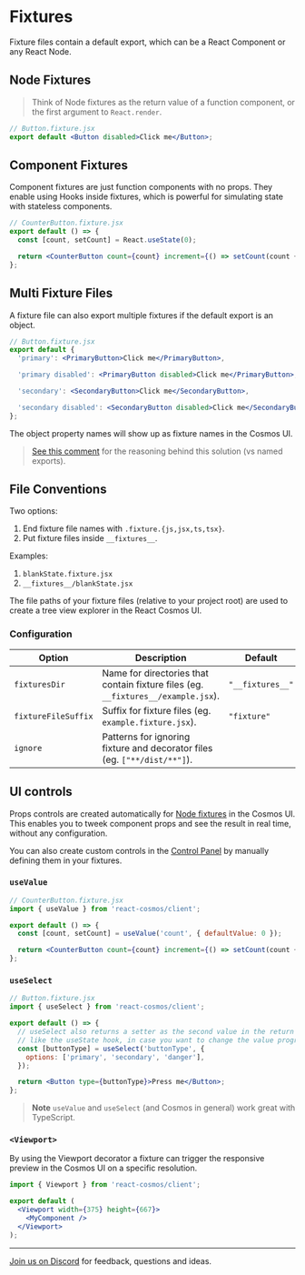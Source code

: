 # Fixtures

Fixture files contain a default export, which can be a React Component or any React Node.

## Node Fixtures

> Think of Node fixtures as the return value of a function component, or the first argument to `React.render`.

```jsx
// Button.fixture.jsx
export default <Button disabled>Click me</Button>;
```

## Component Fixtures

Component fixtures are just function components with no props. They enable using Hooks inside fixtures, which is powerful for simulating state with stateless components.

```jsx
// CounterButton.fixture.jsx
export default () => {
  const [count, setCount] = React.useState(0);

  return <CounterButton count={count} increment={() => setCount(count + 1)} />;
};
```

## Multi Fixture Files

A fixture file can also export multiple fixtures if the default export is an object.

<!-- prettier-ignore -->
```jsx
// Button.fixture.jsx
export default {
  'primary': <PrimaryButton>Click me</PrimaryButton>,

  'primary disabled': <PrimaryButton disabled>Click me</PrimaryButton>,

  'secondary': <SecondaryButton>Click me</SecondaryButton>,

  'secondary disabled': <SecondaryButton disabled>Click me</SecondaryButton>,
};
```

The object property names will show up as fixture names in the Cosmos UI.

> [See this comment](https://github.com/react-cosmos/react-cosmos/issues/924#issuecomment-462082405) for the reasoning behind this solution (vs named exports).

## File Conventions

Two options:

1. End fixture file names with `.fixture.{js,jsx,ts,tsx}`.
2. Put fixture files inside `__fixtures__`.

Examples:

1. `blankState.fixture.jsx`
2. `__fixtures__/blankState.jsx`

The file paths of your fixture files (relative to your project root) are used to create a tree view explorer in the React Cosmos UI.

### Configuration

| Option              | Description                                                                       | Default          |
| ------------------- | --------------------------------------------------------------------------------- | ---------------- |
| `fixturesDir`       | Name for directories that contain fixture files (eg. `__fixtures__/example.jsx`). | `"__fixtures__"` |
| `fixtureFileSuffix` | Suffix for fixture files (eg. `example.fixture.jsx`).                             | `"fixture"`      |
| `ignore`            | Patterns for ignoring fixture and decorator files (eg. `["**/dist/**"]`).         |                  |

## UI controls

Props controls are created automatically for [Node fixtures](#node-fixtures) in the Cosmos UI. This enables you to tweek component props and see the result in real time, without any configuration.

You can also create custom controls in the [Control Panel](user-interface.md#control-panel) by manually defining them in your fixtures.

### `useValue`

```jsx
// CounterButton.fixture.jsx
import { useValue } from 'react-cosmos/client';

export default () => {
  const [count, setCount] = useValue('count', { defaultValue: 0 });

  return <CounterButton count={count} increment={() => setCount(count + 1)} />;
};
```

### `useSelect`

```jsx
// Button.fixture.jsx
import { useSelect } from 'react-cosmos/client';

export default () => {
  // useSelect also returns a setter as the second value in the return tuple,
  // like the useState hook, in case you want to change the value programatically.
  const [buttonType] = useSelect('buttonType', {
    options: ['primary', 'secondary', 'danger'],
  });

  return <Button type={buttonType}>Press me</Button>;
};
```

> **Note** `useValue` and `useSelect` (and Cosmos in general) work great with TypeScript.

### `<Viewport>`

By using the Viewport decorator a fixture can trigger the responsive preview in the Cosmos UI on a specific resolution.

```jsx
import { Viewport } from 'react-cosmos/client';

export default (
  <Viewport width={375} height={667}>
    <MyComponent />
  </Viewport>
);
```

---

[Join us on Discord](https://discord.gg/3X95VgfnW5) for feedback, questions and ideas.
